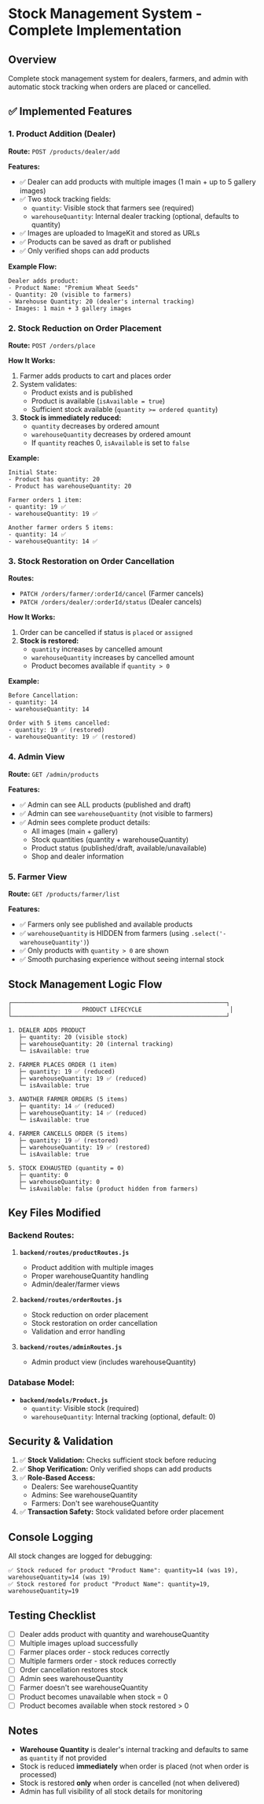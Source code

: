 # Stock Management System - Complete Implementation

## Overview
Complete stock management system for dealers, farmers, and admin with automatic stock tracking when orders are placed or cancelled.

## ✅ Implemented Features

### 1. Product Addition (Dealer)
**Route:** `POST /products/dealer/add`

**Features:**
- ✅ Dealer can add products with multiple images (1 main + up to 5 gallery images)
- ✅ Two stock tracking fields:
  - `quantity`: Visible stock that farmers see (required)
  - `warehouseQuantity`: Internal dealer tracking (optional, defaults to quantity)
- ✅ Images are uploaded to ImageKit and stored as URLs
- ✅ Products can be saved as draft or published
- ✅ Only verified shops can add products

**Example Flow:**
```
Dealer adds product:
- Product Name: "Premium Wheat Seeds"
- Quantity: 20 (visible to farmers)
- Warehouse Quantity: 20 (dealer's internal tracking)
- Images: 1 main + 3 gallery images
```

### 2. Stock Reduction on Order Placement
**Route:** `POST /orders/place`

**How It Works:**
1. Farmer adds products to cart and places order
2. System validates:
   - Product exists and is published
   - Product is available (`isAvailable = true`)
   - Sufficient stock available (`quantity >= ordered quantity`)
3. **Stock is immediately reduced:**
   - `quantity` decreases by ordered amount
   - `warehouseQuantity` decreases by ordered amount
   - If `quantity` reaches 0, `isAvailable` is set to `false`

**Example:**
```
Initial State:
- Product has quantity: 20
- Product has warehouseQuantity: 20

Farmer orders 1 item:
- quantity: 19 ✅
- warehouseQuantity: 19 ✅

Another farmer orders 5 items:
- quantity: 14 ✅
- warehouseQuantity: 14 ✅
```

### 3. Stock Restoration on Order Cancellation
**Routes:**
- `PATCH /orders/farmer/:orderId/cancel` (Farmer cancels)
- `PATCH /orders/dealer/:orderId/status` (Dealer cancels)

**How It Works:**
1. Order can be cancelled if status is `placed` or `assigned`
2. **Stock is restored:**
   - `quantity` increases by cancelled amount
   - `warehouseQuantity` increases by cancelled amount
   - Product becomes available if `quantity > 0`

**Example:**
```
Before Cancellation:
- quantity: 14
- warehouseQuantity: 14

Order with 5 items cancelled:
- quantity: 19 ✅ (restored)
- warehouseQuantity: 19 ✅ (restored)
```

### 4. Admin View
**Route:** `GET /admin/products`

**Features:**
- ✅ Admin can see ALL products (published and draft)
- ✅ Admin can see `warehouseQuantity` (not visible to farmers)
- ✅ Admin sees complete product details:
  - All images (main + gallery)
  - Stock quantities (quantity + warehouseQuantity)
  - Product status (published/draft, available/unavailable)
  - Shop and dealer information

### 5. Farmer View
**Route:** `GET /products/farmer/list`

**Features:**
- ✅ Farmers only see published and available products
- ✅ `warehouseQuantity` is HIDDEN from farmers (using `.select('-warehouseQuantity')`)
- ✅ Only products with `quantity > 0` are shown
- ✅ Smooth purchasing experience without seeing internal stock

## Stock Management Logic Flow

```
┌─────────────────────────────────────────────────────────────┐
│                    PRODUCT LIFECYCLE                         │
└─────────────────────────────────────────────────────────────┘

1. DEALER ADDS PRODUCT
   ├─ quantity: 20 (visible stock)
   ├─ warehouseQuantity: 20 (internal tracking)
   └─ isAvailable: true

2. FARMER PLACES ORDER (1 item)
   ├─ quantity: 19 ✅ (reduced)
   ├─ warehouseQuantity: 19 ✅ (reduced)
   └─ isAvailable: true

3. ANOTHER FARMER ORDERS (5 items)
   ├─ quantity: 14 ✅ (reduced)
   ├─ warehouseQuantity: 14 ✅ (reduced)
   └─ isAvailable: true

4. FARMER CANCELLS ORDER (5 items)
   ├─ quantity: 19 ✅ (restored)
   ├─ warehouseQuantity: 19 ✅ (restored)
   └─ isAvailable: true

5. STOCK EXHAUSTED (quantity = 0)
   ├─ quantity: 0
   ├─ warehouseQuantity: 0
   └─ isAvailable: false (product hidden from farmers)
```

## Key Files Modified

### Backend Routes:
1. **`backend/routes/productRoutes.js`**
   - Product addition with multiple images
   - Proper warehouseQuantity handling
   - Admin/dealer/farmer views

2. **`backend/routes/orderRoutes.js`**
   - Stock reduction on order placement
   - Stock restoration on order cancellation
   - Validation and error handling

3. **`backend/routes/adminRoutes.js`**
   - Admin product view (includes warehouseQuantity)

### Database Model:
- **`backend/models/Product.js`**
   - `quantity`: Visible stock (required)
   - `warehouseQuantity`: Internal tracking (optional, default: 0)

## Security & Validation

1. ✅ **Stock Validation:** Checks sufficient stock before reducing
2. ✅ **Shop Verification:** Only verified shops can add products
3. ✅ **Role-Based Access:** 
   - Dealers: See warehouseQuantity
   - Admins: See warehouseQuantity
   - Farmers: Don't see warehouseQuantity
4. ✅ **Transaction Safety:** Stock validated before order placement

## Console Logging

All stock changes are logged for debugging:
```
✅ Stock reduced for product "Product Name": quantity=14 (was 19), warehouseQuantity=14 (was 19)
✅ Stock restored for product "Product Name": quantity=19, warehouseQuantity=19
```

## Testing Checklist

- [ ] Dealer adds product with quantity and warehouseQuantity
- [ ] Multiple images upload successfully
- [ ] Farmer places order - stock reduces correctly
- [ ] Multiple farmers order - stock reduces correctly
- [ ] Order cancellation restores stock
- [ ] Admin sees warehouseQuantity
- [ ] Farmer doesn't see warehouseQuantity
- [ ] Product becomes unavailable when stock = 0
- [ ] Product becomes available when stock restored > 0

## Notes

- **Warehouse Quantity** is dealer's internal tracking and defaults to same as `quantity` if not provided
- Stock is reduced **immediately** when order is placed (not when order is processed)
- Stock is restored **only** when order is cancelled (not when delivered)
- Admin has full visibility of all stock details for monitoring

